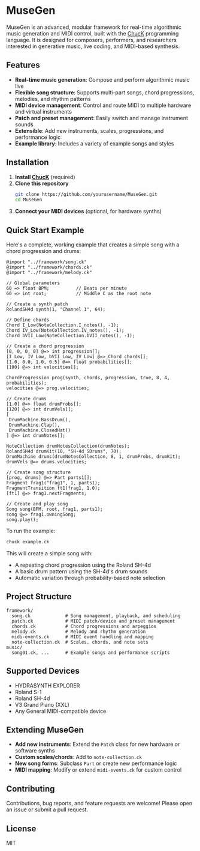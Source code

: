 # MuseGen

MuseGen is an advanced, modular framework for real-time algorithmic music generation and MIDI control, built with the [ChucK](https://chuck.cs.princeton.edu/) programming language. It is designed for composers, performers, and researchers interested in generative music, live coding, and MIDI-based synthesis.

## Features
- **Real-time music generation**: Compose and perform algorithmic music live
- **Flexible song structure**: Supports multi-part songs, chord progressions, melodies, and rhythm patterns
- **MIDI device management**: Control and route MIDI to multiple hardware and virtual instruments
- **Patch and preset management**: Easily switch and manage instrument sounds
- **Extensible**: Add new instruments, scales, progressions, and performance logic
- **Example library**: Includes a variety of example songs and styles

## Installation
1. **Install [ChucK](https://chuck.cs.princeton.edu/)** (required)
2. **Clone this repository**
   ```bash
   git clone https://github.com/yourusername/MuseGen.git
   cd MuseGen
   ```
3. **Connect your MIDI devices** (optional, for hardware synths)

## Quick Start Example
Here's a complete, working example that creates a simple song with a chord progression and drums:

```chuck
@import "../framework/song.ck"
@import "../framework/chords.ck"
@import "../framework/melody.ck"

// Global parameters
60 => float BPM;          // Beats per minute
60 => int root;           // Middle C as the root note

// Create a synth patch
RolandSH4d synth(1, "Channel 1", 64);

// Define chords
Chord I_Low(NoteCollection.I_notes(), -1);
Chord IV_Low(NoteCollection.IV_notes(), -1);
Chord bVII_Low(NoteCollection.bVII_notes(), -1);

// Create a chord progression
[0, 0, 0, 0] @=> int progression[];
[I_Low, IV_Low, bVII_Low, IV_Low] @=> Chord chords[];
[1.0, 0.0, 1.0, 0.5] @=> float probabilities[];
[100] @=> int velocities[];

ChordProgression prog(synth, chords, progression, true, 8, 4, probabilities);
velocities @=> prog.velocities;

// Create drums
[1.0] @=> float drumProbs[];
[120] @=> int drumVels[];
[
 DrumMachine.BassDrum(),
 DrumMachine.Clap(),
 DrumMachine.ClosedHat()
] @=> int drumNotes[];

NoteCollection drumNotesCollection(drumNotes);
RolandSH4d drumKit(10, "SH-4d SDrums", 70);
DrumMachine drums(drumNotesCollection, 8, 1, drumProbs, drumKit);
drumVels @=> drums.velocities;

// Create song structure
[prog, drums] @=> Part parts1[];
Fragment frag1("frag1", 1, parts1);
FragmentTransition ft1(frag1, 1.0);
[ft1] @=> frag1.nextFragments;

// Create and play song
Song song(BPM, root, frag1, parts1);
song @=> frag1.owningSong;
song.play();
```

To run the example:
```bash
chuck example.ck
```

This will create a simple song with:
- A repeating chord progression using the Roland SH-4d
- A basic drum pattern using the SH-4d's drum sounds
- Automatic variation through probability-based note selection

## Project Structure
```
framework/
  song.ck             # Song management, playback, and scheduling
  patch.ck            # MIDI patch/device and preset management
  chords.ck           # Chord progressions and arpeggios
  melody.ck           # Melody and rhythm generation
  midi-events.ck      # MIDI event handling and mapping
  note-collection.ck  # Scales, chords, and note sets
music/
  song01.ck, ...      # Example songs and performance scripts
```

## Supported Devices
- HYDRASYNTH EXPLORER
- Roland S-1
- Roland SH-4d
- V3 Grand Piano (XXL)
- Any General MIDI-compatible device

## Extending MuseGen
- **Add new instruments**: Extend the `Patch` class for new hardware or software synths
- **Custom scales/chords**: Add to `note-collection.ck`
- **New song forms**: Subclass `Part` or create new performance logic
- **MIDI mapping**: Modify or extend `midi-events.ck` for custom control

## Contributing
Contributions, bug reports, and feature requests are welcome! Please open an issue or submit a pull request.

## License
MIT
